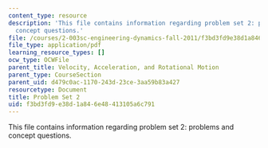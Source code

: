 ```yaml
---
content_type: resource
description: 'This file contains information regarding problem set 2: problems and
  concept questions.'
file: /courses/2-003sc-engineering-dynamics-fall-2011/f3bd3fd9e38d1a846e48413105a6c791_MIT2_003SCF11_pset2.pdf
file_type: application/pdf
learning_resource_types: []
ocw_type: OCWFile
parent_title: Velocity, Acceleration, and Rotational Motion
parent_type: CourseSection
parent_uid: d479c0ac-1170-243d-23ce-3aa59b83a427
resourcetype: Document
title: Problem Set 2
uid: f3bd3fd9-e38d-1a84-6e48-413105a6c791
---
```

This file contains information regarding problem set 2: problems and concept questions.

